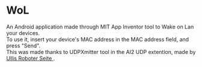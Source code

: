 # WoL

An Android application made through MIT App Inventor tool to Wake on Lan your devices.<br>
To use it, insert your device's MAC address in the MAC address field, and press "Send".<br>
This was made thanks to UDPXmitter tool in the AI2 UDP extention, made by <a href = "https://ullisroboterseite.de/android-AI2-UDP-en.html"> Ullis Roboter Seite </a>.